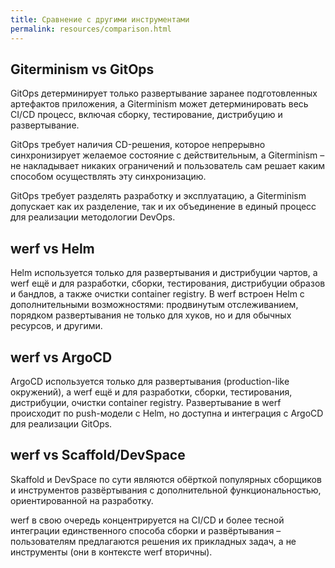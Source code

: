 ```yaml
---
title: Сравнение с другими инструментами
permalink: resources/comparison.html
---
```


## Giterminism vs GitOps

GitOps детерминирует только развертывание заранее подготовленных артефактов приложения, а Giterminism может детерминировать весь CI/CD процесс, включая сборку, тестирование, дистрибуцию и развертывание.

GitOps требует наличия CD-решения, которое непрерывно синхронизирует желаемое состояние с действительным, а Giterminism – не накладывает никаких ограничений и пользователь сам решает каким способом осуществлять эту синхронизацию.

GitOps требует разделять разработку и эксплуатацию, а Giterminism допускает как их разделение, так и их объединение в единый процесс для реализации методологии DevOps.

## werf vs Helm

Helm используется только для развертывания и дистрибуции чартов, а werf ещё и для разработки, сборки, тестирования, дистрибуции образов и бандлов, а также очистки container registry. В werf встроен Helm с дополнительными возможностями: продвинутым отслеживанием, порядком развертывания не только для хуков, но и для обычных ресурсов, и другими.

## werf vs ArgoCD

ArgoCD используется только для развертывания (production-like окружений), а werf ещё и для разработки, сборки, тестирования, дистрибуции, очистки container registry. Развертывание в werf происходит по push-модели с Helm, но доступна и интеграция с ArgoCD для реализации GitOps.

## werf vs Scaffold/DevSpace

Skaffold и DevSpace по сути являются обёрткой популярных сборщиков и инструментов развёртывания с дополнительной функциональностью, ориентированной на разработку. 

werf в свою очередь концентрируется на CI/CD и более тесной интеграции единственного способа сборки и развёртывания – пользователям предлагаются решения их прикладных задач, а не инструменты (они в контексте werf вторичны).
